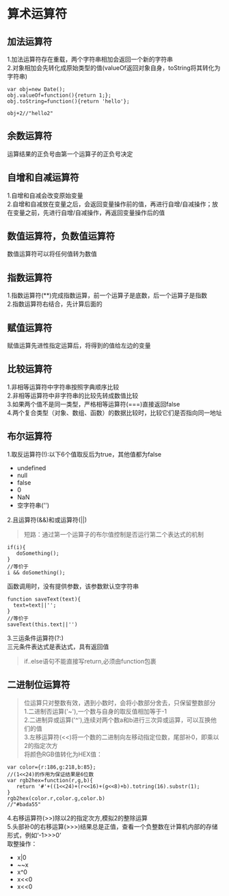 # 算术运算符
## 加法运算符
1.加法运算符存在重载，两个字符串相加会返回一个新的字符串  
2.对象相加会先转化成原始类型的值(valueOf返回对象自身，toString将其转化为字符串)
```
var obj=new Date();
obj.valueOf=function(){return 1;};
obj.toString=function(){return 'hello'};

obj+2//"hello2"
```
## 余数运算符
运算结果的正负号由第一个运算子的正负号决定  
## 自增和自减运算符
1.自增和自减会改变原始变量  
2.自增和自减放在变量之后，会返回变量操作前的值，再进行自增/自减操作；放在变量之前，先进行自增/自减操作，再返回变量操作后的值  
## 数值运算符，负数值运算符
数值运算符可以将任何值转为数值  
## 指数运算符
1.指数运算符(**)完成指数运算，前一个运算子是底数，后一个运算子是指数  
2.指数运算符右结合，先计算后面的
## 赋值运算符
赋值运算先进性指定运算后，将得到的值给左边的变量
## 比较运算符
1.非相等运算符中字符串按照字典顺序比较  
2.非相等运算符中非字符串的比较先转成数值比较  
3.如果两个值不是同一类型，严格相等运算符(===)直接返回false  
4.两个复合类型（对象、数组、函数）的数据比较时，比较它们是否指向同一地址  
## 布尔运算符
1.取反运算符(!):以下6个值取反后为true，其他值都为false  
- undefined
- null
- false
- 0
- NaN
- 空字符串('') 

2.且运算符(&&)和或运算符(||)
> 短路：通过第一个运算子的布尔值控制是否运行第二个表达式的机制
```
if(i){
   doSomething();
}
//等价于
i && doSomething();
```
函数调用时，没有提供参数，该参数默认空字符串
```
function saveText(text){
  text=text||'';
}
//等价于
saveText(this.text||'')
```
3.三运条件运算符(?:)  
三元条件表达式是表达式，具有返回值
> if..else语句不能直接写return,必须由function包裹  
## 二进制位运算符
> 位运算只对整数有效，遇到小数时，会将小数部分舍去，只保留整数部分  
1.二进制否运算('~'),一个数与自身的取反值相加等于-1  
2.二进制异或运算('^'),连续对两个数a和b进行三次异或运算，可以互换他们的值  
3.左移运算符(<<)将一个数的二进制向左移动指定位数，尾部补0，即乘以2的指定次方  
将颜色RGB值转化为HEX值：  
```
var color={r:186,g:218,b:85};
//(1<<24)的作用为保证结果是6位数
var rgb2hex=function(r,g,b){
   return '#'+((1<<24)+(r<<16)+(g<<8)+b).totring(16).substr(1);
}
rgb2hex(color.r,color.g,color.b)
//"#bada55"
```
4.右移运算符(>>)除以2的指定次方,模拟2的整除运算    
5.头部补0的右移运算(>>>)结果总是正值，查看一个负整数在计算机内部的存储形式，例如‘-1>>>0’  
取整操作：  
- x|0
- ~~x
- x^0
- x<<0
- x<<0
